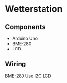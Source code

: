 # Wetterstation

## Components

- Arduino Uno
- BME-280
- LCD

## Wiring

[BME-280 Use I2C](https://learn.adafruit.com/adafruit-bme280-humidity-barometric-pressure-temperature-sensor-breakout/arduino-test)
[LCD](https://learn.adafruit.com/character-lcds/wiring-a-character-lcd)

